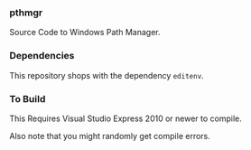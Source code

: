### pthmgr

Source Code to Windows Path Manager.

### Dependencies

This repository shops with the dependency ``editenv``.

### To Build

This Requires Visual Studio Express 2010 or newer to compile.

Also note that you might randomly get compile errors.
